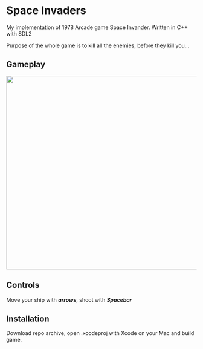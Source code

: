 # Space Invaders

My implementation of 1978 Arcade game Space Invander. Written in C++ with SDL2

Purpose of the whole game is to kill all the enemies, before they kill you...

## Gameplay

<p align="center">
<img src="https://user-images.githubusercontent.com/100575059/230779669-aea18a2a-a9e5-4801-b9e4-3f0fdfd5cc74.png" width="512"/>
</p>

## Controls

Move your ship with ***arrows***, shoot with ***Spacebar***

## Installation

Download repo archive, open .xcodeproj with Xcode on your Mac and build game.
